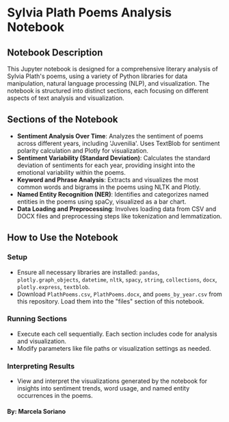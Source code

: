 # Sylvia Plath Poems Analysis Notebook

## Notebook Description
This Jupyter notebook is designed for a comprehensive literary analysis of Sylvia Plath's poems, using a variety of Python libraries for data manipulation, natural language processing (NLP), and visualization. The notebook is structured into distinct sections, each focusing on different aspects of text analysis and visualization.

## Sections of the Notebook
- **Sentiment Analysis Over Time**: Analyzes the sentiment of poems across different years, including 'Juvenilia'. Uses TextBlob for sentiment polarity calculation and Plotly for visualization.
- **Sentiment Variability (Standard Deviation)**: Calculates the standard deviation of sentiments for each year, providing insight into the emotional variability within the poems.
- **Keyword and Phrase Analysis**: Extracts and visualizes the most common words and bigrams in the poems using NLTK and Plotly.
- **Named Entity Recognition (NER)**: Identifies and categorizes named entities in the poems using spaCy, visualized as a bar chart.
- **Data Loading and Preprocessing**: Involves loading data from CSV and DOCX files and preprocessing steps like tokenization and lemmatization.

## How to Use the Notebook
### Setup
- Ensure all necessary libraries are installed: `pandas`, `plotly.graph_objects`, `datetime`, `nltk`, `spacy`, `string`, `collections`, `docx`, `plotly.express`, `textblob`.
- Download `PlathPoems.csv`, `PlathPoems.docx`, and `poems_by_year.csv` from this repository. Load them into the "files" section of this notebook.

### Running Sections
- Execute each cell sequentially. Each section includes code for analysis and visualization.
- Modify parameters like file paths or visualization settings as needed.

### Interpreting Results
- View and interpret the visualizations generated by the notebook for insights into sentiment trends, word usage, and named entity occurrences in the poems.

#### By: Marcela Soriano
